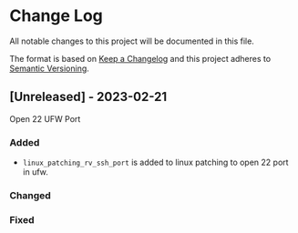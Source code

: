 # Change Log

All notable changes to this project will be documented in this file.

The format is based on [Keep a Changelog](http://keepachangelog.com/)
and this project adheres to [Semantic Versioning](http://semver.org/).

## [Unreleased] - 2023-02-21

Open 22 UFW Port

### Added

- `linux_patching_rv_ssh_port` is added to linux patching to open 22 port in ufw.

### Changed

### Fixed
